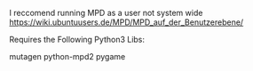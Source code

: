 
I reccomend running MPD as a user not system wide
https://wiki.ubuntuusers.de/MPD/MPD_auf_der_Benutzerebene/

Requires the Following Python3 Libs:

mutagen 
python-mpd2
pygame
